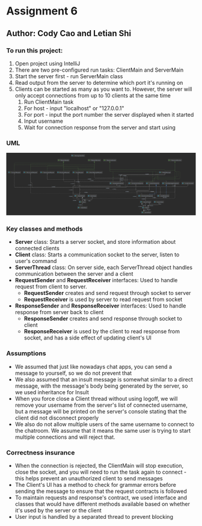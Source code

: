 # Assignment 6

## Author: Cody Cao and Letian Shi

### To run this project:

1. Open project using IntelliJ
2. There are two pre-configured run tasks: ClientMain and ServerMain
3. Start the server first - run ServerMain class
4. Read output from the server to determine which port it's running on
5. Clients can be started as many as you want to. However, the server will only accept connections
   from up to 10 clients at the same time
    1. Run ClientMain task
    2. For host - input "localhost" or "127.0.0.1"
    3. For port - input the port number the server displayed when it started
    4. Input username
    5. Wait for connection response from the server and start using

### UML

![UML for assignment 6](./Assignment6_UML.png)

### Key classes and methods

- **Server** class: Starts a server socket, and store information about connected clients
- **Client** class: Starts a communication socket to the server, listen to user's command
- **ServerThread** class: On server side, each ServerThread object handles communication between the
  server and a client
- **RequestSender** and **RequestReceiver** interfaces: Used to handle request from client to
  server.
    - **RequestSender** creates and send request through socket to server
    - **RequestReceiver** is used by server to read request from socket
- **ResponseSender** and **ResponseReceiver** interfaces: Used to handle response from server back
  to client
    - **ResponseSender** creates and send response through socket to client
    - **ResponseReceiver** is used by the client to read response from socket, and has a side effect
      of updating client's UI

### Assumptions

- We assumed that just like nowadays chat apps, you can send a message to yourself, so we do not
  prevent that
- We also assumed that an insult message is somewhat similar to a direct message, with the message's
  body being generated by the server, so we used inheritance for Insult
- When you force close a Client thread without using logoff, we will remove your username from the
  server's list of connected username, but a message will be printed on the server's console stating
  that the client did not disconnect properly
- We also do not allow multiple users of the same username to connect to the chatroom. We assume
  that it means the same user is trying to start multiple connections and will reject that.

### Correctness insurance

- When the connection is rejected, the ClientMain will stop execution, close the socket, and you
  will need to run the task again to connect - this helps prevent an unauthorized client to send
  messages
- The Client's UI has a method to check for grammar errors before sending the message to ensure that
  the request contracts is followed
- To maintain requests and response's contract, we used interface and classes that would have
  different methods available based on whether it's used by the server or the client
- User input is handled by a separated thread to prevent blocking